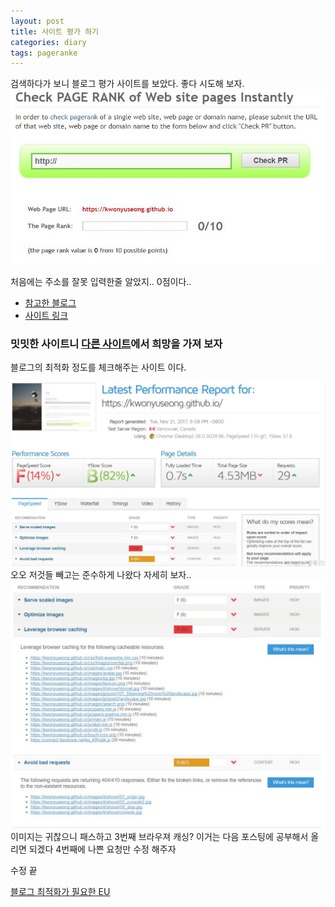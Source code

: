 ```yaml
---
layout: post
title: 사이트 평가 하기
categories: diary
tags: pageranke
---
```

검색하다가 보니 블로그 평가 사이트를 보았다. 좋다 시도해 보자.
<img src="/images/diary/pagerank/01pagerank.jpg" class="fit image">

처음에는 주소를 잘못 입력한줄 알았지.. 0점이다..

- [참고한 블로그](http://aroundck.tistory.com/1857)
- [사이트 링크](https://www.prchecker.info/)

### 밋밋한 사이트니 [다른 사이트](http://www.gtmetrix.com)에서 희망을 가져 보자
블로그의 최적화 정도를 체크해주는 사이트 이다.

<img src="/images/diary/pagerank/02gtmetrix.jpg" class="fit image">
오오 저것들 빼고는 준수하게 나왔다 자세히 보자..

<img src="/images/diary/pagerank/03gtmetrix.jpg" class="fit image">
이미지는 귀찮으니 패스하고 3번째 브라우져 캐싱? 이거는 다음 포스팅에 공부해서 올리면 되겠다
4번째에 나쁜 요청만 수정 해주자

수정 끝

[블로그 최적화가 필요한 EU](http://www.erzsamatory.net/66)
